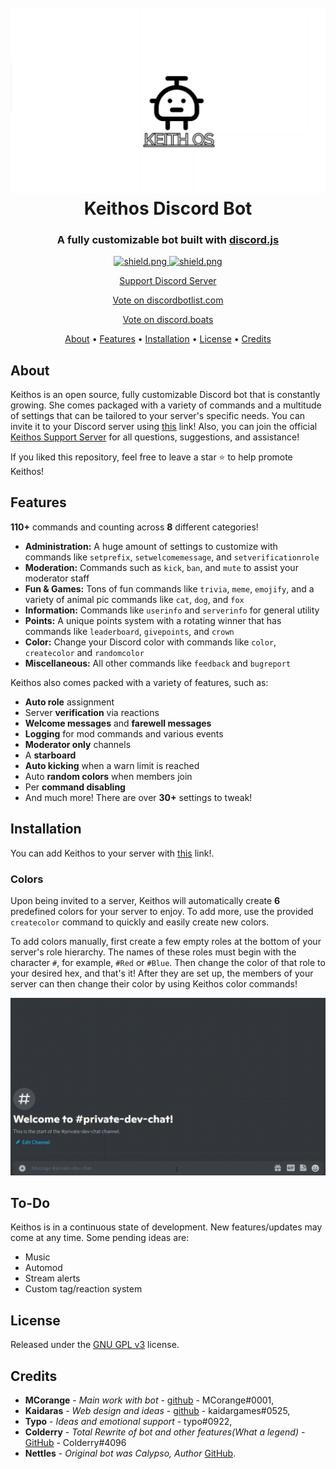 <h1 align="center">
    <br>
    <a href="https://github.com/MCorange99/keithos"><img src="./data/images/Calypso_Title.png"></a>
    <br>
    Keithos Discord Bot
    <br>
  </h1>
  
  <h3 align=center>A fully customizable bot built with <a href=https://github.com/discordjs/discord.js>discord.js</a></h3>
  
  
  <div align=center>

  <a href="https://github.com/discordjs">
    <img src="https://img.shields.io/badge/discord.js-v12.3.1-blue.svg?logo=npm" alt="shield.png">
  </a>

  <a href="https://github.com/sabattle/CalypsoBot/blob/develop/LICENSE">
    <img src="https://img.shields.io/badge/license-GNU%20GPL%20v3-green" alt="shield.png">
  </a>
	
<a href="https://discord.gg/M7nDZxKk24"> Support Discord Server </a>
	
	
<a href="https://discordbotlist.com/bots/keithos">Vote on discordbotlist.com</a>
	
<a href="https://discord.boats/bot/837371090783174696">Vote on discord.boats</a>
	
	
</div>
  
  <p align="center">
    <a href="#about">About</a>
    •
    <a href="#features">Features</a>
    •
    <a href="#installation">Installation</a>
    •
    <a href="#license">License</a>
    •
    <a href="#credits">Credits</a>
  </p>
  
  ## About
  
  Keithos is an open source, fully customizable Discord bot that is constantly growing. She comes packaged with a variety of commands and a multitude of settings that can be tailored to your server's specific needs. You can invite it to your Discord server using [this](https://discord.com/api/oauth2/authorize?client_id=837371090783174696&permissions=4294967287&redirect_uri=https%3A%2F%2Fdiscord.events.stdlib.com%2Fdiscord%2Fauth%2F&scope=bot%20applications.commands) link! Also, you can join the official [Keithos Support Server](https://discord.gg/M7nDZxKk24) for all questions, suggestions, and assistance!
  
  If you liked this repository, feel free to leave a star ⭐ to help promote Keithos!
  
  ## Features
  
  **110+** commands and counting across **8** different categories!
  
   * **Administration:** A huge amount of settings to customize with commands like `setprefix`, `setwelcomemessage`, and `setverificationrole`
   * **Moderation:** Commands such as `kick`, `ban`, and `mute` to assist your moderator staff
   * **Fun & Games:** Tons of fun commands like `trivia`, `meme`, `emojify`, and a variety of animal pic commands like `cat`, `dog`, and `fox`
   * **Information:** Commands like `userinfo` and `serverinfo` for general utility
   * **Points:** A unique points system with a rotating winner that has commands like `leaderboard`, `givepoints`, and `crown`
   * **Color:** Change your Discord color with commands like `color`, `createcolor` and `randomcolor`
   * **Miscellaneous:** All other commands like `feedback` and `bugreport`
  
  Keithos also comes packed with a variety of features, such as:
  
   * **Auto role** assignment
   * Server **verification** via reactions
   * **Welcome messages** and **farewell messages**
   * **Logging** for mod commands and various events
   * **Moderator only** channels
   * A **starboard**
   * **Auto kicking** when a warn limit is reached
   * Auto **random colors** when members join
   * Per **command disabling**
   * And much more! There are over **30+** settings to tweak!
  
  
  ## Installation
  
  You can add Keithos to your server with [this](https://discord.com/api/oauth2/authorize?client_id=837371090783174696&permissions=4294967287&redirect_uri=https%3A%2F%2Fdiscord.events.stdlib.com%2Fdiscord%2Fauth%2F&scope=bot%20applications.commands) link!.
  
  
  ### Colors
  
  Upon being invited to a server, Keithos will automatically create **6** predefined colors for your server to enjoy. To add more, use the provided `createcolor` command to quickly and easily create new colors.
  
  To add colors manually, first create a few empty roles at the bottom of your server's role hierarchy. The names of these roles must begin with the character `#`, for example, `#Red` or `#Blue`. Then change the color of that role to your desired hex, and that's it! After they are set up, the members of your server can then change their color by using Keithos color commands!
  
  ![Alt Text](./data/images/keithosdemo.gif)
  
  ## To-Do
  
  Keithos is in a continuous state of development. New features/updates may come at any time. Some pending ideas are:
  
   * Music
   * Automod
   * Stream alerts
   * Custom tag/reaction system
  
  ## License
  
  Released under the [GNU GPL v3](https://www.gnu.org/licenses/gpl-3.0.en.html) license.
  
  ## Credits
  
  * **MCorange** - *Main work with bot* - [github](https://github.com/MCorange99) - MCorange#0001,
  * **Kaidaras** - *Web design and ideas* - [github](https://github.com/kaidargames) - kaidargames#0525,
  * **Typo** - *Ideas and emotional support* - typo#0922,
  * **Colderry** - *Total Rewrite of bot and other features(What a legend)* - [GitHub](https://github.com/Colderry) - Colderry#4096
  * **Nettles** - *Original bot was Calypso, Author* [GitHub](https://github.com/sabattle/CalypsoBot).
